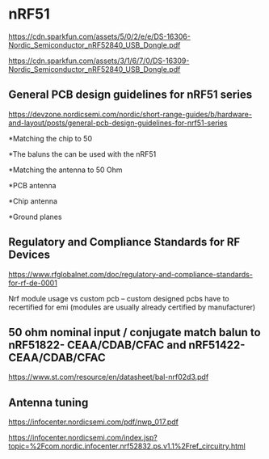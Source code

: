 # nRF51  

https://cdn.sparkfun.com/assets/5/0/2/e/e/DS-16306-Nordic_Semiconductor_nRF52840_USB_Dongle.pdf 

https://cdn.sparkfun.com/assets/3/1/6/7/0/DS-16309-Nordic_Semiconductor_nRF52840_USB_Dongle.pdf 

## General PCB design guidelines for nRF51 series 

https://devzone.nordicsemi.com/nordic/short-range-guides/b/hardware-and-layout/posts/general-pcb-design-guidelines-for-nrf51-series 

*Matching the chip to 50 

*The baluns the can be used with the nRF51 

*Matching the antenna to 50 Ohm 

*PCB antenna 

*Chip antenna 

*Ground planes 

 
## Regulatory and Compliance Standards for RF Devices 

https://www.rfglobalnet.com/doc/regulatory-and-compliance-standards-for-rf-de-0001 

 
Nrf module usage vs custom pcb – custom designed pcbs have to recertified for emi (modules are usually already certified by manufacturer) 

## 50 ohm nominal input / conjugate match balun to nRF51822- CEAA/CDAB/CFAC and nRF51422-CEAA/CDAB/CFAC  

https://www.st.com/resource/en/datasheet/bal-nrf02d3.pdf 

## Antenna tuning 

https://infocenter.nordicsemi.com/pdf/nwp_017.pdf 

https://infocenter.nordicsemi.com/index.jsp?topic=%2Fcom.nordic.infocenter.nrf52832.ps.v1.1%2Fref_circuitry.html 
